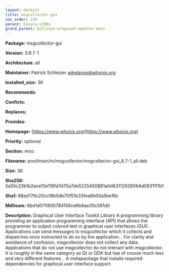 ```yaml
---
layout: default
title: msgcollector-gui
nav_order: 230
parent: binary-s390x
grand_parent: bullseye-proposed-updates main
---
```


**Package:** msgcollector-gui

**Version:** 3:8.7-1

**Architecture:**  all

**Maintainer:**  Patrick Schleizer <adrelanos@whonix.org>

**Installed_size:**  36

**Recommends:**  

**Conficts:**  

**Replaces:**  

**Provides:**  

**Homepage:**  [https://www.whonix.org](https://www.whonix.org)

**Priority:**  optional

**Section:** misc

**Filename:**  pool/main/m/msgcollector/msgcollector-gui_8.7-1_all.deb

**Size:**  36

**Sha256:**  5a55c23b1b2ace13e119fd7d75a7de5225450881a0d63112928064d09311f1b1

**Sha1:**  68ed179c20ccf9b5db70f51b33fea6b00a5be16c

**Md5sum:**  6bd1d075905784158ce6b8ae30c581d0

**Description:** Graphical User Interface Toolkit Library
 A programming library providing an application programming interface (API)
 that allows the programmer to output colored text in graphical user interfaces
 (GUI).
 .
 Applications can send messages to msgcollector which it collects and
 dispatches once instructed to do so by the application.
 .
 For clarity and avoidance of confusion, msgcollector does not collect any
 data. Applications that do not use msgcollector do not interact with
 msgcollector. It is roughly in the same category as Qt or GDK but has of
 course much less and very different features.
 .
 A metapackage that installs required dependencies for graphical user interface
 support.


